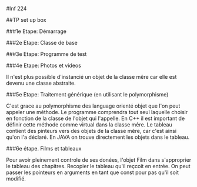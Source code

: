 #Inf 224

##TP set up box


###1e Etape: Démarrage

###2e Etape: Classe de base

###3e Etape: Programme de test

###4e Etape: Photos et videos

  Il n'est plus possible d'instancié un objet de la classe mêre car elle est
devenu une classe abstraite.


###5e Etape: Traitement générique (en utilisant le polymorphisme)

  C'est grace au polymorphisme des language orienté objet que l'on peut appeler
une méthode. Le programme comprendra tout seul laquelle choisir en
fonction de la classe de l'objet qui l'appelle.
  En C++ il est important de définir cette méthode comme virtual dans la classe
mêre.
  Le tableau contient des pinteurs vers des objets de la classe mêre, car c'est
ainsi qu'on l'a déclaré.
  En JAVA on trouve directement les objets dans le tableau.


###6e étape. Films et tableaux

  Pour avoir pleinement controle de ses donées,  l'objet Film dans s'approprier
le tableau des chapitres. Recopier le tableau qu'il reçcoit en entrée.
  On peut passer les pointeurs en arguments en tant que const pour pas qu'il
soit modifié.
